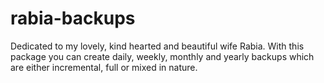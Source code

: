 rabia-backups
=============

Dedicated to my lovely, kind hearted and beautiful wife Rabia. With this package you can create daily, weekly, monthly and yearly backups which are either incremental, full or mixed in nature.